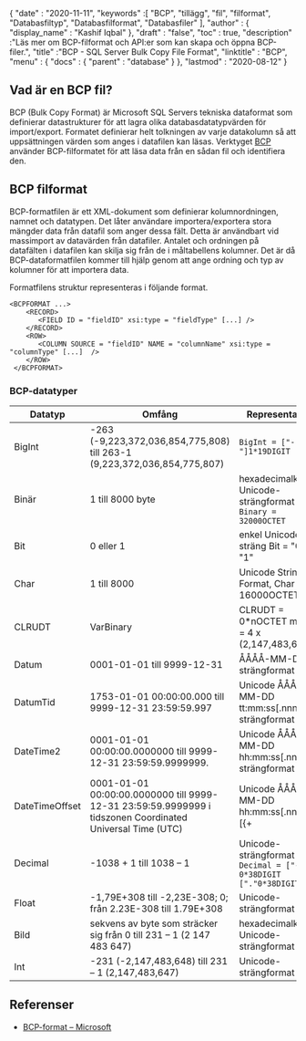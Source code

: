{
  "date" : "2020-11-11",
  "keywords" :[ "BCP", "tillägg", "fil", "filformat", "Databasfiltyp", "Databasfilformat", "Databasfiler" ],
  "author" : {
    "display_name" : "Kashif Iqbal"
},
  "draft" : "false",
  "toc" : true,
  "description" :"Läs mer om BCP-filformat och API:er som kan skapa och öppna BCP-filer.",
  "title" :"BCP - SQL Server Bulk Copy File Format",
  "linktitle" : "BCP",
  "menu" : {
    "docs" : {
      "parent" : "database"
}
},
  "lastmod" : "2020-08-12"
}

## Vad är en BCP fil?

BCP (Bulk Copy Format) är Microsoft SQL Servers tekniska dataformat som definierar datastrukturer för att lagra olika databasdatatypvärden för import/export. Formatet definierar helt tolkningen av varje datakolumn så att uppsättningen värden som anges i datafilen kan läsas. Verktyget [BCP](https://learn.microsoft.com/en-us/previous-versions/sql/sql-server-2008-r2/ms162802(v=sql.105)) använder BCP-filformatet för att läsa data från en sådan fil och identifiera den.


## BCP filformat

BCP-formatfilen är ett XML-dokument som definierar kolumnordningen, namnet och datatypen. Det låter användare importera/exportera stora mängder data från datafil som anger dessa fält. Detta är användbart vid massimport av datavärden från datafiler. Antalet och ordningen på datafälten i datafilen kan skilja sig från de i måltabellens kolumner. Det är då BCP-dataformatfilen kommer till hjälp genom att ange ordning och typ av kolumner för att importera data.

Formatfilens struktur representeras i följande format.

```
<BCPFORMAT ...>
    <RECORD>
       <FIELD ID = "fieldID" xsi:type = "fieldType" [...] />
    </RECORD>
    <ROW>
       <COLUMN SOURCE = "fieldID" NAME = "columnName" xsi:type = "columnType" [...]  />
    </ROW>
 </BCPFORMAT>
```

### BCP-datatyper

|Datatyp|Omfång|Representation|
---|---|---|
|BigInt|-263 (-9,223,372,036,854,775,808) till 263-1 (9,223,372,036,854,775,807)|`BigInt = ["-"]1*19DIGIT`|
|Binär|1 till 8000 byte|hexadecimalkodat Unicode-strängformat `Binary = 32000OCTET`|
|Bit|0 eller 1|enkel Unicode-sträng Bit = "0" / "1"|
|Char|1 till 8000|Unicode String Format, Char = 16000OCTET|
|CLRUDT|VarBinary|CLRUDT = 0*nOCTET med n = 4 x (2,147,483,647)|
|Datum|0001-01-01 till 9999-12-31|ÅÅÅÅ-MM-DD strängformat|
|DatumTid|1753-01-01 00:00:00.000 till 9999-12-31 23:59:59.997| Unicode ÅÅÅÅ-MM-DD tt:mm:ss[.nnn] strängformat|
|DateTime2|0001-01-01 00:00:00.0000000 till 9999-12-31 23:59:59.9999999.| Unicode ÅÅÅÅ-MM-DD hh:mm:ss[.nnnnnn] strängformat|
|DateTimeOffset|0001-01-01 00:00:00.0000000 till 9999-12-31 23:59:59.9999999 i tidszonen Coordinated Universal Time (UTC)| Unicode ÅÅÅÅ-MM-DD hh:mm:ss[.nnnnnn] [{+|-}hh:mm] strängformat|
|Decimal|-1038 + 1 till 1038 – 1|Unicode-strängformat `Decimal = ["-"] 0*38DIGIT ["."0*38DIGIT]`|
|Float|-1,79E+308 till -2,23E-308; 0; från 2.23E-308 till 1.79E+308|Unicode-strängformat|
|Bild|sekvens av byte som sträcker sig från 0 till 231 – 1 (2 147 483 647)|hexadecimalkodat Unicode-strängformat|
|Int|-231 (-2,147,483,648) till 231 – 1 (2,147,483,647)|Unicode-strängformat|

## Referenser

* [BCP-format – Microsoft](https://learn.microsoft.com/en-us/openspecs/sql_data_portability/ms-bcp/54965c4d-34c7-400d-b970-1007984315a5)

